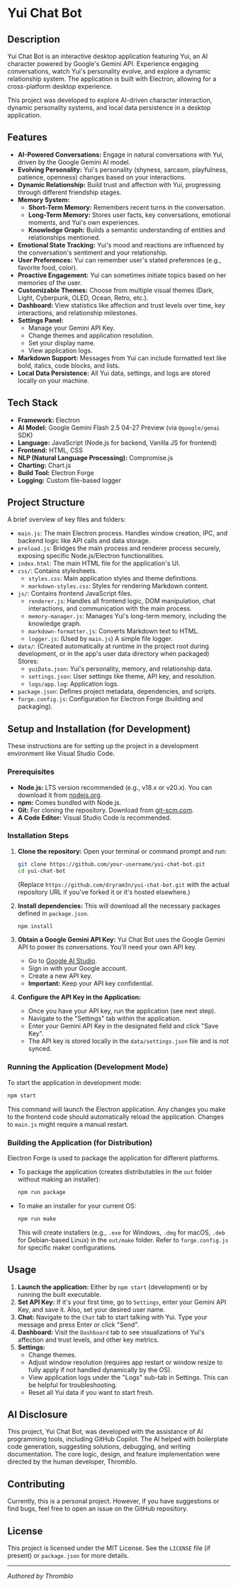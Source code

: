 # Yui Chat Bot

## Description

Yui Chat Bot is an interactive desktop application featuring Yui, an AI character powered by Google's Gemini API. Experience engaging conversations, watch Yui's personality evolve, and explore a dynamic relationship system. The application is built with Electron, allowing for a cross-platform desktop experience.

This project was developed to explore AI-driven character interaction, dynamic personality systems, and local data persistence in a desktop application.

## Features

*   **AI-Powered Conversations:** Engage in natural conversations with Yui, driven by the Google Gemini AI model.
*   **Evolving Personality:** Yui's personality (shyness, sarcasm, playfulness, patience, openness) changes based on your interactions.
*   **Dynamic Relationship:** Build trust and affection with Yui, progressing through different friendship stages.
*   **Memory System:**
    *   **Short-Term Memory:** Remembers recent turns in the conversation.
    *   **Long-Term Memory:** Stores user facts, key conversations, emotional moments, and Yui's own experiences.
    *   **Knowledge Graph:** Builds a semantic understanding of entities and relationships mentioned.
*   **Emotional State Tracking:** Yui's mood and reactions are influenced by the conversation's sentiment and your relationship.
*   **User Preferences:** Yui can remember user's stated preferences (e.g., favorite food, color).
*   **Proactive Engagement:** Yui can sometimes initiate topics based on her memories of the user.
*   **Customizable Themes:** Choose from multiple visual themes (Dark, Light, Cyberpunk, OLED, Ocean, Retro, etc.).
*   **Dashboard:** View statistics like affection and trust levels over time, key interactions, and relationship milestones.
*   **Settings Panel:**
    *   Manage your Gemini API Key.
    *   Change themes and application resolution.
    *   Set your display name.
    *   View application logs.
*   **Markdown Support:** Messages from Yui can include formatted text like bold, italics, code blocks, and lists.
*   **Local Data Persistence:** All Yui data, settings, and logs are stored locally on your machine.

## Tech Stack

*   **Framework:** Electron
*   **AI Model:** Google Gemini Flash 2.5 04-27 Preview (via `@google/genai` SDK)
*   **Language:** JavaScript (Node.js for backend, Vanilla JS for frontend)
*   **Frontend:** HTML, CSS
*   **NLP (Natural Language Processing):** Compromise.js
*   **Charting:** Chart.js
*   **Build Tool:** Electron Forge
*   **Logging:** Custom file-based logger

## Project Structure

A brief overview of key files and folders:

*   `main.js`: The main Electron process. Handles window creation, IPC, and backend logic like API calls and data storage.
*   `preload.js`: Bridges the main process and renderer process securely, exposing specific Node.js/Electron functionalities.
*   `index.html`: The main HTML file for the application's UI.
*   `css/`: Contains stylesheets.
    *   `styles.css`: Main application styles and theme definitions.
    *   `markdown-styles.css`: Styles for rendering Markdown content.
*   `js/`: Contains frontend JavaScript files.
    *   `renderer.js`: Handles all frontend logic, DOM manipulation, chat interactions, and communication with the main process.
    *   `memory-manager.js`: Manages Yui's long-term memory, including the knowledge graph.
    *   `markdown-formatter.js`: Converts Markdown text to HTML.
    *   `logger.js`: (Used by `main.js`) A simple file logger.
*   `data/`: (Created automatically at runtime in the project root during development, or in the app's user data directory when packaged) Stores:
    *   `yuiData.json`: Yui's personality, memory, and relationship data.
    *   `settings.json`: User settings like theme, API key, and resolution.
    *   `logs/app.log`: Application logs.
*   `package.json`: Defines project metadata, dependencies, and scripts.
*   `forge.config.js`: Configuration for Electron Forge (building and packaging).

## Setup and Installation (for Development)

These instructions are for setting up the project in a development environment like Visual Studio Code.

### Prerequisites

*   **Node.js:** LTS version recommended (e.g., v18.x or v20.x). You can download it from [nodejs.org](https://nodejs.org/).
*   **npm:** Comes bundled with Node.js.
*   **Git:** For cloning the repository. Download from [git-scm.com](https://git-scm.com/).
*   **A Code Editor:** Visual Studio Code is recommended.

### Installation Steps

1.  **Clone the repository:**
    Open your terminal or command prompt and run:
    ```bash
    git clone https://github.com/your-username/yui-chat-bot.git
    cd yui-chat-bot
    ```
    (Replace `https://github.com/dryram3n/yui-chat-bot.git` with the actual repository URL if you've forked it or it's hosted elsewhere.)

2.  **Install dependencies:**
    This will download all the necessary packages defined in `package.json`.
    ```bash
    npm install
    ```

3.  **Obtain a Google Gemini API Key:**
    Yui Chat Bot uses the Google Gemini API to power its conversations. You'll need your own API key.
    *   Go to [Google AI Studio](https://aistudio.google.com/app/apikey).
    *   Sign in with your Google account.
    *   Create a new API key.
    *   **Important:** Keep your API key confidential.

4.  **Configure the API Key in the Application:**
    *   Once you have your API key, run the application (see next step).
    *   Navigate to the "Settings" tab within the application.
    *   Enter your Gemini API Key in the designated field and click "Save Key".
    *   The API key is stored locally in the `data/settings.json` file and is not synced.

### Running the Application (Development Mode)

To start the application in development mode:

```bash
npm start
```

This command will launch the Electron application. Any changes you make to the frontend code should automatically reload the application. Changes to `main.js` might require a manual restart.

### Building the Application (for Distribution)

Electron Forge is used to package the application for different platforms.

*   To package the application (creates distributables in the `out` folder without making an installer):
    ```bash
    npm run package
    ```
*   To make an installer for your current OS:
    ```bash
    npm run make
    ```
    This will create installers (e.g., `.exe` for Windows, `.dmg` for macOS, `.deb` for Debian-based Linux) in the `out/make` folder. Refer to `forge.config.js` for specific maker configurations.

## Usage

1.  **Launch the application:** Either by `npm start` (development) or by running the built executable.
2.  **Set API Key:** If it's your first time, go to `Settings`, enter your Gemini API Key, and save it. Also, set your desired user name.
3.  **Chat:** Navigate to the `Chat` tab to start talking with Yui. Type your message and press Enter or click "Send".
4.  **Dashboard:** Visit the `Dashboard` tab to see visualizations of Yui's affection and trust levels, and other key metrics.
5.  **Settings:**
    *   Change themes.
    *   Adjust window resolution (requires app restart or window resize to fully apply if not handled dynamically by the OS).
    *   View application logs under the "Logs" sub-tab in Settings. This can be helpful for troubleshooting.
    *   Reset all Yui data if you want to start fresh.

## AI Disclosure

This project, Yui Chat Bot, was developed with the assistance of AI programming tools, including GitHub Copilot. The AI helped with boilerplate code generation, suggesting solutions, debugging, and writing documentation. The core logic, design, and feature implementation were directed by the human developer, Thromblo.

## Contributing

Currently, this is a personal project. However, if you have suggestions or find bugs, feel free to open an issue on the GitHub repository.

## License

This project is licensed under the MIT License. See the `LICENSE` file (if present) or `package.json` for more details.

---
*Authored by Thromblo*